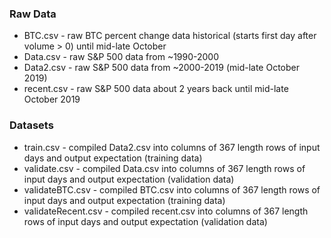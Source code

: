 ### Raw Data
- BTC.csv	- raw BTC percent change data historical (starts first day after volume > 0) until mid-late October
- Data.csv - raw S&P 500 data from ~1990-2000
- Data2.csv	- raw S&P 500 data from ~2000-2019 (mid-late October 2019)
- recent.csv - raw S&P 500 data about 2 years back until mid-late October 2019

### Datasets
- train.csv	- compiled Data2.csv into columns of 367 length rows of input days and output expectation (training data)
- validate.csv	- compiled Data.csv into columns of 367 length rows of input days and output expectation (validation data)
- validateBTC.csv	- compiled BTC.csv into columns of 367 length rows of input days and output expectation (training data)
- validateRecent.csv - compiled recent.csv into columns of 367 length rows of input days and output expectation (validation data)
